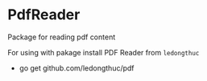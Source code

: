 # PdfReader
Package for reading pdf content

For using with pakage install PDF Reader from `ledongthuc`
- go get github.com/ledongthuc/pdf
